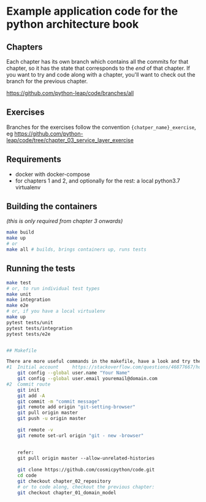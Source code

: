 # Example application code for the python architecture book

## Chapters

Each chapter has its own branch which contains all the commits for that chapter,
so it has the state that corresponds to the _end_ of that chapter.  If you want
to try and code along with a chapter, you'll want to check out the branch for the
previous chapter.

https://github.com/python-leap/code/branches/all


## Exercises

Branches for the exercises follow the convention `{chatper_name}_exercise`, eg 
https://github.com/python-leap/code/tree/chapter_03_service_layer_exercise


## Requirements

* docker with docker-compose
* for chapters 1 and 2, and optionally for the rest: a local python3.7 virtualenv


## Building the containers

_(this is only required from chapter 3 onwards)_

```sh
make build
make up
# or
make all # builds, brings containers up, runs tests
```

## Running the tests

```sh
make test
# or, to run individual test types
make unit
make integration
make e2e
# or, if you have a local virtualenv
make up
pytest tests/unit
pytest tests/integration
pytest tests/e2e


## Makefile

There are more useful commands in the makefile, have a look and try them out.
#1	Initial account		https://stackoverflow.com/questions/46877667/how-to-push-a-new-initial-project-to-github-using-vs-code																								
	git config --global user.name "Your Name"																																			
	git config --global user.email youremail@domain.com																																																																						
#2	Commit route																																
	git init		                                                           																// start tracking current directory																	
	git add -A																		// add all files in current directory to staging area, making them available for commit																	
	git commit -m "commit message"        																		 // commit your changes																	
	git remote add origin "git-setting-browser"																		 // add remote repository URL which contains the required details																	
	git pull origin master                             																		 // always pull from remote before pushing																	
	git push -u origin master																		 // publish changes to your remote repository																	
																																				
	git remote -v  																		// show version of link 																	
	git remote set-url origin "git - new -browser"																		// set new origin 																	
																																				
																																				
	refer: 																																			
	git pull origin master --allow-unrelated-histories																																			
																																				
	git clone https://github.com/cosmicpython/code.git																		// clone some link / checkout to current work space																	
	cd code																																			
	git checkout chapter_02_repository																		// check out to out branches																	
	# or to code along, checkout the previous chapter:																																			
	git checkout chapter_01_domain_model																																			
